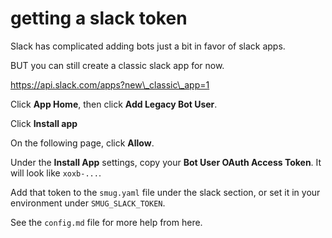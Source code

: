 # getting a slack token

Slack has complicated adding bots just a bit in favor of slack apps.

BUT you can still create a classic slack app for now.

https://api.slack.com/apps?new\_classic\_app=1

Click **App Home**, then click **Add Legacy Bot User**.


Click **Install app**

On the following page, click **Allow**.

Under the **Install App** settings, copy your **Bot User OAuth Access Token**.
It will look like `xoxb-...`.

Add that token to the `smug.yaml` file under the slack section, or set it in
your environment under `SMUG_SLACK_TOKEN`.

See the `config.md` file for more help from here.

